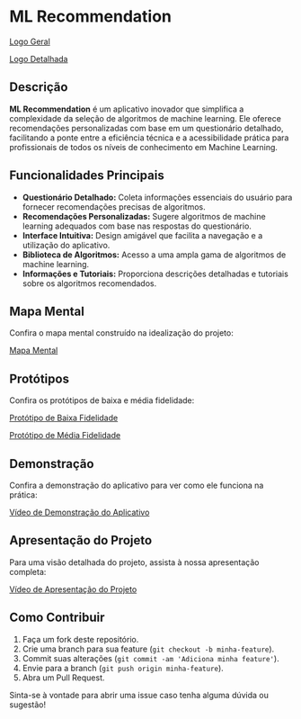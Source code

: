 # ML Recommendation

[Logo Geral](https://drive.google.com/file/d/1kCwOZXQPYfqbPiY9K0GhDS9MtgP3lAxX/view?usp=sharing)

[ Logo Detalhada](https://drive.google.com/file/d/1hMDT0SpzzS4yscB1J1ChtjBSurTWd2vd/view?usp=sharing)

## Descrição

**ML Recommendation** é um aplicativo inovador que simplifica a complexidade da seleção de algoritmos de machine learning. Ele oferece recomendações personalizadas com base em um questionário detalhado, facilitando a ponte entre a eficiência técnica e a acessibilidade prática para profissionais de todos os níveis de conhecimento em Machine Learning.

## Funcionalidades Principais

- **Questionário Detalhado:** Coleta informações essenciais do usuário para fornecer recomendações precisas de algoritmos.
- **Recomendações Personalizadas:** Sugere algoritmos de machine learning adequados com base nas respostas do questionário.
- **Interface Intuitiva:** Design amigável que facilita a navegação e a utilização do aplicativo.
- **Biblioteca de Algoritmos:** Acesso a uma ampla gama de algoritmos de machine learning.
- **Informações e Tutoriais:** Proporciona descrições detalhadas e tutoriais sobre os algoritmos recomendados.

## Mapa Mental

Confira o mapa mental construído na idealização do projeto:

[Mapa Mental](https://drive.google.com/file/d/1dBS8LANaHnVPTDLl91qjrRs8hzibSbbB/view?usp=sharing)

## Protótipos

Confira os protótipos de baixa e média fidelidade:

[Protótipo de Baixa Fidelidade](https://drive.google.com/file/d/1Y46jrDGgo_nLwKOWJJut3z7tGYh2R2i0/view?usp=sharing)

[Protótipo de Média Fidelidade](https://drive.google.com/file/d/18cZYD0KnCrABpXVop7ULbnLiEOYnlcLt/view?usp=sharing)


## Demonstração

Confira a demonstração do aplicativo para ver como ele funciona na prática:

[Vídeo de Demonstração do Aplicativo](https://drive.google.com/file/d/1glNcVw_URS4hR89EUjxubMI1noilTavl/view?usp=sharing)

## Apresentação do Projeto

Para uma visão detalhada do projeto, assista à nossa apresentação completa:

[Vídeo de Apresentação do Projeto](https://drive.google.com/file/d/1NVju7q1i16EgxvLDXXVLJ8FcedMCM_8W/view?usp=sharing
)



## Como Contribuir

1. Faça um fork deste repositório.
2. Crie uma branch para sua feature (`git checkout -b minha-feature`).
3. Commit suas alterações (`git commit -am 'Adiciona minha feature'`).
4. Envie para a branch (`git push origin minha-feature`).
5. Abra um Pull Request.



Sinta-se à vontade para abrir uma issue caso tenha alguma dúvida ou sugestão!
